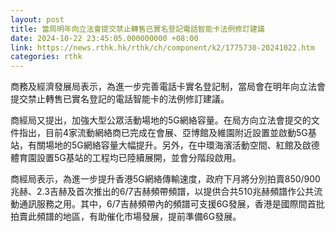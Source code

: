 ```yaml
---
layout: post
title: 當局明年向立法會提交禁止轉售已實名登記電話智能卡法例修訂建議
date: 2024-10-22 23:45:05.000000000 +08:00
link: https://news.rthk.hk/rthk/ch/component/k2/1775730-20241022.htm
categories: rthk
---
```


商務及經濟發展局表示，為進一步完善電話卡實名登記制，當局會在明年向立法會提交禁止轉售已實名登記的電話智能卡的法例修訂建議。

商經局又提出，加強大型公眾活動場地的5G網絡容量。在局方向立法會提交的文件指出，目前4家流動網絡商已完成在會展、亞博館及維園附近設置並啟動5G基站，有關場地的5G網絡容量大幅提升。另外，在中環海濱活動空間、紅館及啟德體育園設置5G基站的工程均已陸續展開，並會分階段啟用。

商經局表示，為進一步提升香港5G網絡傳輸速度，政府下月將分別拍賣850/900兆赫、2.3吉赫及首次推出的6/7吉赫頻帶頻譜，以提供合共510兆赫頻譜作公共流動通訊服務之用。其中，6/7吉赫頻帶內的頻譜可支援6G發展，香港是國際間首批拍賣此頻譜的地區，有助催化市場發展，提前準備6G發展。
